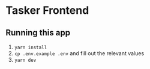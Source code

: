 # Tasker Frontend

## Running this app

1. `yarn install`
2. `cp .env.example .env` and fill out the relevant values
3. `yarn dev`
